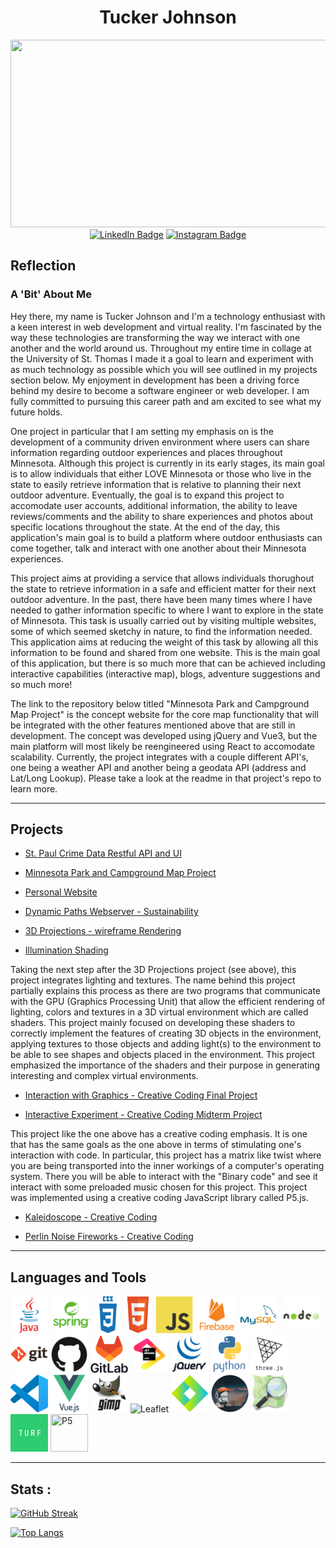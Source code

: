 <div align="center"> 
  <h1>Tucker Johnson</h1>
</div>

<div align="center">
  <img src="https://media.giphy.com/media/dWesBcTLavkZuG35MI/giphy.gif" width="600" height="300"/>
    <div id="badges">
     <a href="https://www.linkedin.com/in/johnson-tucker-dev/"><img src="https://img.shields.io/badge/LinkedIn-blue?style=for-the-badge&logo=linkedin&logoColor=white" alt="LinkedIn Badge"/></a>
     <a href="https://www.instagram.com/humble4realphotos/"><img src="https://img.shields.io/badge/Instagram-red?style=for-the-badge&logo=instagram&logoColor=white" alt="Instagram Badge"/></a>
    </div>
</div>

## Reflection

### A 'Bit' About Me

Hey there, my name is Tucker Johnson and I'm a technology enthusiast with a keen interest in web development and virtual reality. I'm fascinated by the way these technologies are transforming the way we interact with one another and the world around us. Throughout my entire time in collage at the University of St. Thomas I made it a goal to learn and experiment with as much technology as possible which you will see outlined in my projects section below. My enjoyment in development has been a driving force behind my desire to become a software engineer or web developer. I am fully committed to pursuing this career path and am excited to see what my future holds. 

One project in particular that I am setting my emphasis on is the development of a community driven environment where users can share information regarding outdoor experiences and places throughout Minnesota. Although this project is currently in its early stages, its main goal is to allow individuals that either LOVE Minnesota or those who live in the state to easily retrieve information that is relative to planning their next outdoor adventure. Eventually, the goal is to expand this project to accomodate user accounts, additional information, the ability to leave reviews/comments and the ability to share experiences and photos about specific locations throughout the state. At the end of the day, this application's main goal is to build a platform where outdoor enthusiasts can come together, talk and interact with one another about their Minnesota experiences. 

This project aims at providing a service that allows individuals thorughout the state to retrieve information in a safe and efficient matter for their next outdoor adventure. In the past, there have been many times where I have needed to gather information specific to where I want to explore in the state of Minnesota. This task is usually carried out by visiting multiple websites, some of which seemed sketchy in nature, to find the information needed. This application aims at reducing the weight of this task by allowing all this information to be found and shared from one website. This is the main goal of this application, but there is so much more that can be achieved including interactive capabilities (interactive map), blogs, adventure suggestions and so much more!

The link to the repository below titled "Minnesota Park and Campground Map Project" is the concept website for the core map functionality that will be integrated with the other features mentioned above that are still in development. The concept was developed using jQuery and Vue3, but the main platform will most likely be reengineered using React to accomodate scalability. Currently, the project integrates with a couple different API's, one being a weather API and another being a geodata API (address and Lat/Long Lookup). Please take a look at the readme in that project's repo to learn more. 

---

## Projects


- [St. Paul Crime Data Restful API and UI](https://github.com/Tuck1297/St.-Paul-Crime-Project) 

- [Minnesota Park and Campground Map Project](https://github.com/Tuck1297/mn-map-repo)

- [Personal Website](https://github.com/Tuck1297/tuck1297.github.io)

- [Dynamic Paths Webserver - Sustainability](https://github.com/Tuck1297/dynamic-paths-sustainability)

- [3D Projections - wireframe Rendering](https://github.com/Tuck1297/cg-3dprojections)

- [Illumination Shading](https://github.com/Tuck1297/cg-illuminationshading-2)

Taking the next step after the 3D Projections project (see above), this project integrates lighting and textures. The name behind this project partially explains this process as there are two programs that communicate with the GPU (Graphics Processing Unit) that allow the efficient rendering of lighting, colors and textures in a 3D virtual environment which are called shaders. This project mainly focused on developing these shaders to correctly implement the features of creating 3D objects in the environment, applying textures to those objects and adding light(s) to the environment to be able to see shapes and objects placed in the environment. This project emphasized the importance of the shaders and their purpose in generating interesting and complex virtual environments.

- [Interaction with Graphics - Creative Coding Final Project](https://github.com/Tuck1297/Creative-Coding-Final-Project-Code) 

- [Interactive Experiment - Creative Coding Midterm Project](https://github.com/Tuck1297/InteractiveExperiment_CreativeCoding)

This project like the one above has a creative coding emphasis. It is one that has the same goals as the one above in terms of stimulating one's interaction with code. In particular, this project has a matrix like twist where you are being transported into the inner workings of a computer's operating system. There you will be able to interact with the "Binary code" and see it interact with some preloaded music chosen for this project. This project was implemented using a creative coding JavaScript library called P5.js. 

- [Kaleidoscope - Creative Coding](https://github.com/Tuck1297/CreativeCodingKaleidoscope)

- [Perlin Noise Fireworks - Creative Coding](https://github.com/Tuck1297/CreativeCodingFireworksPerlinNoise)


---

## Languages and Tools
<div>
  <img src="https://github.com/devicons/devicon/blob/master/icons/java/java-original-wordmark.svg" title="Java" alt="Java" width="60" height="60"/>&nbsp;
  <img src="https://github.com/devicons/devicon/blob/master/icons/spring/spring-original-wordmark.svg" title="Spring" alt="Spring" width="60" height="60"/>&nbsp;
  <img src="https://github.com/devicons/devicon/blob/master/icons/css3/css3-plain-wordmark.svg"  title="CSS3" alt="CSS" width="40" height="60"/>&nbsp;
  <img src="https://github.com/devicons/devicon/blob/master/icons/html5/html5-original.svg" title="HTML5" alt="HTML" width="40" height="60"/>&nbsp;
  <img src="https://github.com/devicons/devicon/blob/master/icons/javascript/javascript-original.svg" title="JavaScript" alt="JavaScript" width="60" height="60"/>&nbsp;
  <img src="https://github.com/devicons/devicon/blob/master/icons/firebase/firebase-plain-wordmark.svg" title="Firebase" alt="Firebase" width="60" height="60"/>&nbsp;
  <img src="https://github.com/devicons/devicon/blob/master/icons/mysql/mysql-original-wordmark.svg" title="MySQL"  alt="MySQL" width="60" height="60"/>&nbsp;
  <img src="https://github.com/devicons/devicon/blob/master/icons/nodejs/nodejs-original-wordmark.svg" title="NodeJS" alt="NodeJS" width="60" height="60"/>&nbsp;
  <img src="https://github.com/devicons/devicon/blob/master/icons/git/git-original-wordmark.svg" title="Git" **alt="Git" width="60" height="60"/>
  <img src="https://github.com/devicons/devicon/blob/master/icons/github/github-original.svg" title="Github" **alt="Github" width="60" height="60"/>
  <img src="https://github.com/devicons/devicon/blob/master/icons/gitlab/gitlab-original-wordmark.svg" title="Gitlab" **alt="Gitlab" width="60" height="60"/>
  <img src="https://github.com/devicons/devicon/blob/master/icons/jetbrains/jetbrains-original.svg" title="Jetbrains" **alt="Jetbrains" width="60" height="60"/>
  <img src="https://github.com/devicons/devicon/blob/master/icons/jquery/jquery-original-wordmark.svg" title="jQuery" **alt="jQuery" width="60" height="60"/>
  <img src="https://github.com/devicons/devicon/blob/master/icons/python/python-original-wordmark.svg" title="Python" **alt="Python" width="60" height="60"/>
  <img src="https://github.com/devicons/devicon/blob/master/icons/threejs/threejs-original-wordmark.svg" title="threejs" **alt="threejs" width="60" height="60"/>
  <img src="https://github.com/devicons/devicon/blob/master/icons/vscode/vscode-original.svg" title="vscode" **alt="vscode" width="60" height="60"/>
  <img src="https://github.com/devicons/devicon/blob/master/icons/vuejs/vuejs-original-wordmark.svg" title="Vue" **alt="Vue" width="60" height="60"/>
  <img src="https://github.com/devicons/devicon/blob/master/icons/gimp/gimp-original-wordmark.svg" title="Gimp" **alt="Gimp" width="60" height="60"/>
  <img src="https://camo.githubusercontent.com/efe5825f7b954f1bdfea52541875c2d3c05da61c645a59d4b08c03e1ff6fbc4c/68747470733a2f2f7261776769742e636f6d2f4c6561666c65742f4c6561666c65742f6d61696e2f7372632f696d616765732f6c6f676f2e737667" title="Leaflet" **alt="Leaflet" height="60"/>
      <img src="https://github.com/Tuck1297/Crime-VueJS-UI/blob/main/images/splide.png" title="Splide" **alt="Splide" height="60"/>
    <img src="https://github.com/Tuck1297/Crime-VueJS-UI/blob/main/images/foundation.svg" title="Foundation" **alt="Foundation" width="60" height="60"/>
    <img src="https://github.com/Tuck1297/Crime-VueJS-UI/blob/main/images/nominatim.png" title="Nominatim" **alt="Nominatim" width="60" height="60"/>
    <img src="https://github.com/Tuck1297/Crime-VueJS-UI/blob/main/images/turf.jpg" title="Turf" **alt="Turf" width="60" height="60"/>
    <img src="https://p5js.org/assets/img/p5js.svg" **alt="P5" width="60" title="P5" height="60"/>
</div>

---

## Stats :

[![GitHub Streak](http://github-readme-streak-stats.herokuapp.com?user=Tuck1297&theme=dark&background=000000)](https://git.io/streak-stats)

[![Top Langs](https://github-readme-stats.vercel.app/api/top-langs/?username=Tuck1297&layout=compact&theme=vision-friendly-dark)](https://github.com/anuraghazra/github-readme-stats)

